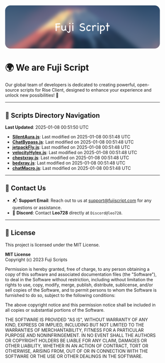 ![Banner](.github/b.webp)

# 🌍 **We are Fuji Script**

Our global team of developers is dedicated to creating powerful, open-source scripts for Rise Client, designed to enhance your experience and unlock new possibilities! 🌟

---
<!-- SCRIPTS_NAVIGATION_START -->
## 📂 **Scripts Directory Navigation**

**Last Updated**: 2025-01-08 00:51:50 UTC

- **[SilentAura.js](scripts/SilentAura.js)**: Last modified on 2025-01-08 00:51:48 UTC
- **[ChatBypass.js](scripts/ChatBypass.js)**: Last modified on 2025-01-08 00:51:48 UTC
- **[jetpackFly.js](scripts/jetpackFly.js)**: Last modified on 2025-01-08 00:51:48 UTC
- **[velocityHylex.js](scripts/velocityHylex.js)**: Last modified on 2025-01-08 00:51:48 UTC
- **[chestxray.js](scripts/chestxray.js)**: Last modified on 2025-01-08 00:51:48 UTC
- **[bedxray.js](scripts/bedxray.js)**: Last modified on 2025-01-08 00:51:48 UTC
- **[chatMacro.js](scripts/chatMacro.js)**: Last modified on 2025-01-08 00:51:48 UTC

<!-- SCRIPTS_NAVIGATION_END -->

---

## 💬 **Contact Us**  
- 📬 **Support Email**: Reach out to us at [support@fujiscript.com](mailto:support@fujiscript.com) for any questions or assistance.  
- 💬 **Discord**: Contact **Leo728** directly at `Discord@leo728`.

---

## 📜 **License**

This project is licensed under the MIT License.  

**MIT License**  
Copyright (c) 2023 Fuji Scripts  

Permission is hereby granted, free of charge, to any person obtaining a copy of this software and associated documentation files (the "Software"), to deal in the Software without restriction, including without limitation the rights to use, copy, modify, merge, publish, distribute, sublicense, and/or sell copies of the Software, and to permit persons to whom the Software is furnished to do so, subject to the following conditions:  

The above copyright notice and this permission notice shall be included in all copies or substantial portions of the Software.  

THE SOFTWARE IS PROVIDED "AS IS", WITHOUT WARRANTY OF ANY KIND, EXPRESS OR IMPLIED, INCLUDING BUT NOT LIMITED TO THE WARRANTIES OF MERCHANTABILITY, FITNESS FOR A PARTICULAR PURPOSE AND NONINFRINGEMENT. IN NO EVENT SHALL THE AUTHORS OR COPYRIGHT HOLDERS BE LIABLE FOR ANY CLAIM, DAMAGES OR OTHER LIABILITY, WHETHER IN AN ACTION OF CONTRACT, TORT OR OTHERWISE, ARISING FROM, OUT OF OR IN CONNECTION WITH THE SOFTWARE OR THE USE OR OTHER DEALINGS IN THE SOFTWARE.  
